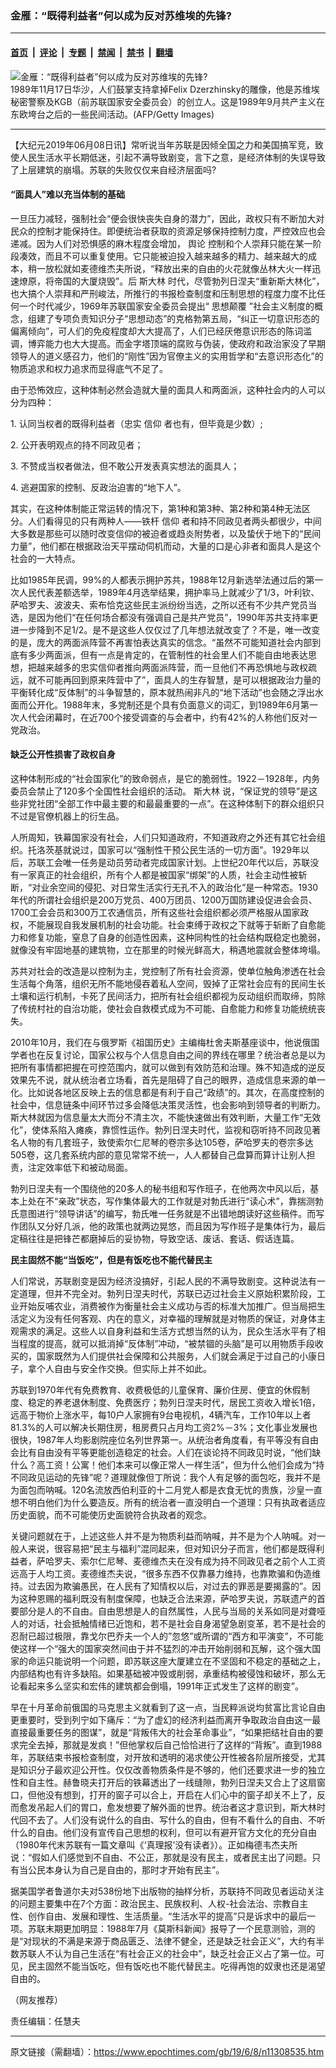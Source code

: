 ### 金雁：“既得利益者”何以成为反对苏维埃的先锋?

---

#### [首页](../../../..?n11308535) &nbsp;|&nbsp; [评论](../../../../../epoch-comment?n11308535) &nbsp;|&nbsp; [专题](../../../../../epoch-special?n11308535) &nbsp;|&nbsp; [禁闻](../../../../../epoch-news?n11308535) &nbsp;|&nbsp; [禁书](../../../../../books?n11308535) &nbsp;|&nbsp; [翻墙](https://github.com/gfw-breaker/nogfw/blob/master/README.md?n11308535)


<div><img alt="金雁：“既得利益者”何以成为反对苏维埃的先锋?" class="attachment-djy_600_400 size-djy_600_400 wp-post-image" src="https://i.epochtimes.com/assets/uploads/2005/06/5060702091164-396x400.jpg"/>
<div class="caption">
 1989年11月17日华沙，人们鼓掌支持拿掉Felix Dzerzhinsky的雕像，他是苏维埃秘密警察及KGB（前苏联国家安全委员会）的创立人。这是1989年9月共产主义在东欧垮台之后的一些民间活动。(AFP/Getty Images)
</div></div><hr/><div class="post_content" id="artbody" itemprop="articleBody">
 <!-- article content begin -->
 <p>
  【大纪元2019年06月08日讯】常听说当年苏联是因倾全国之力和美国搞军竞，致使人民生活水平长期低迷，引起不满导致剧变，言下之意，是经济体制的失误导致了上层建筑的崩塌。苏联的失败仅仅来自经济层面吗?
 </p>
 <h4>
  “面具人”难以充当体制的基础
 </h4>
 <p>
  一旦压力减轻，强制社会“便会很快丧失自身的潜力”，因此，政权只有不断加大对民众的控制才能保持住。即便统治者获取的资源足够保持控制力度，严控效应也会递减。因为人们对恐惧感的麻木程度会增加，
  <ok href="https://www.epochtimes.com/gb/tag/%E8%88%86%E8%AE%BA.html">
   舆论
  </ok>
  控制和个人崇拜只能在某一阶段凑效，而且不可以重复使用。它只能被迫投入越来越多的精力、越来越大的成本，稍一放松就如麦德维杰夫所说，“释放出来的自由的火花就像丛林大火一样迅速燎原，将帝国的大厦烧毁”。后
  <ok href="https://www.epochtimes.com/gb/tag/%E6%96%AF%E5%A4%A7%E6%9E%97.html">
   斯大林
  </ok>
  时代，尽管勃列日涅夫“重新斯大林化”，也大搞个人崇拜和严刑峻法，所推行的书报检查制度和压制思想的程度力度不比任何一个时代减少，1969年苏联国家安全委员会提出“
  <ok href="https://www.epochtimes.com/gb/tag/%E6%80%9D%E6%83%B3%E9%A2%A0%E8%A6%86.html">
   思想颠覆
  </ok>
  ”社会主义制度的概念，组建了专项负责知识分子“思想动态”的克格勃第五局，“纠正一切意识形态的偏离倾向”，可人们的免疫程度却大大提高了，人们已经厌倦意识形态的陈词滥调，博弈能力也大大提高。而金字塔顶端的腐败与伪装，使政府和政治家没了早期领导人的道义感召力，他们的“刚性”因为官僚主义的实用哲学和“去意识形态化”的物质追求和权力追求而显得底气不足了。
 </p>
 <p>
  由于恐怖效应，这种体制必然会造就大量的面具人和两面派，这种社会内的人可以分为四种：
 </p>
 <p>
  1. 认同当权者的既得利益者（忠实
  <ok href="https://www.epochtimes.com/gb/tag/%E4%BF%A1%E4%BB%B0.html">
   信仰
  </ok>
  者也有，但毕竟是少数）;
 </p>
 <p>
  2. 公开表明观点的持不同政见者；
 </p>
 <p>
  3. 不赞成当权者做法，但不敢公开发表真实想法的面具人；
 </p>
 <p>
  4. 逃避国家的控制、反政治迫害的“地下人”。
 </p>
 <p>
  其实，在这种体制能正常运转的情况下，第1种和第3种、第2种和第4种无法区分。人们看得见的只有两种人——铁杆
  <ok href="https://www.epochtimes.com/gb/tag/%E4%BF%A1%E4%BB%B0.html">
   信仰
  </ok>
  者和持不同政见者两头都很少，中间大多数是那些可以随时改变信仰的被迫者或趋炎附势者，以及蛰伏于地下的“民间力量”，他们都在根据政治天平摆动伺机而动，大量的口是心非者和面具人是这个社会的一大特点。
 </p>
 <p>
  比如1985年民调，99%的人都表示拥护苏共，1988年12月新选举法通过后的第一次人民代表差额选举，1989年4月选举结果，拥护率马上就减少了1/3，叶利钦、萨哈罗夫、波波夫、索布恰克这些民主派纷纷当选，之所以还有不少共产党员当选，是因为他们“在任何场合都没有强调自己是共产党员”，1990年苏共支持率更进一步降到不足1/2。是不是这些人仅仅过了几年想法就改变了？不是，唯一改变的是，庞大的两面派阵营不再害怕表达真实的信念。“虽然不可能知道社会内部到底有多少两面派，但有一点是肯定的，在管制性的社会里人们不能自由地表达思想，把越来越多的忠实信仰者推向两面派阵营，而一旦他们不再恐惧地与政权疏远，就不可能再回到原来阵营中了”，面具人的生存智慧，是可以根据政治力量的平衡转化成“反体制”的斗争智慧的，原本就热闹非凡的“地下活动”也会随之浮出水面而公开化。1988年末，多党制还是个具有负面意义的词汇，到1989年6月第一次人代会闭幕时，在近700个接受调查的与会者中，约有42%的人称他们反对一党政治。
 </p>
 <h4>
  缺乏公开性损害了政权自身
 </h4>
 <p>
  这种体制形成的“社会国家化”的致命弱点，是它的脆弱性。1922－1928年，内务委员会禁止了120多个全国性社会组织的活动。
  <ok href="https://www.epochtimes.com/gb/tag/%E6%96%AF%E5%A4%A7%E6%9E%97.html">
   斯大林
  </ok>
  说，“保证党的领导”是这些非党社团“全部工作中最主要的和最最重要的一点”。在这种体制下的群众组织只不过是官僚机器上的衍生品。
 </p>
 <p>
  人所周知，铁幕国家没有社会，人们只知道政府，不知道政府之外还有其它社会组织。托洛茨基就说过，国家可以“强制性干预公民生活的一切方面”。1929年以后，苏联工会唯一任务是动员劳动者完成国家计划。上世纪20年代以后，苏联没有一家真正的社会组织，所有个人都是被国家“绑架”的人质，社会主动性被斩断，“对业余空间的侵犯、对日常生活实行无孔不入的政治化”是一种常态。1930年代的所谓社会组织是200万党员、400万团员、1200万国防建设促进会会员、1700工会会员和300万工农通信员，所有这些社会组织都必须严格服从国家政权，不能展现自我发展机制的社会功能。社会束缚于政权之下就等于斩断了自愈能力和修复功能，窒息了自身的创造性因素，这种同构性的社会结构既稳定也脆弱，就像没有牢固地基的建筑物，立在那里的时候光鲜高大，稍遇地震就会整体垮塌。
 </p>
 <p>
  苏共对社会的改造是以控制为主，党控制了所有社会资源，使单位触角渗透在社会生活每个角落，组织无所不能地侵吞着私人空间，毁掉了正常社会应有的民间生长土壤和运行机制，卡死了民间活力，把所有社会组织都视为反动组织而取缔，剪除了传统村社的自治功能，使社会自救模式成为不可能、自愈能力和修复功能统统丧失。
 </p>
 <p>
  2010年10月，我们在与俄罗斯《祖国历史》主编梅杜舍夫斯基座谈中，他说俄国学者也在反复讨论，国家公权与个人信息自由之间的界线在哪里？统治者总是以为把所有事情都把握在可控范围内，就可以做到有效防范和治理。殊不知造成的逆反效果先不说，就从统治者立场看，首先是阻碍了自己的眼界，造成信息来源的单一化。比如说各地区反映上去的信息都是有利于自己“政绩”的。其次，在高度控制的社会中，信息链条中间环节过多会降低决策灵活性，也会影响到领导者的判断力。斯大林就因为信息量太大而分不清主次，不能快速做出有效判断，大量工作“无效化”，使体系陷入瘫痪，靠惯性运作。勃列日涅夫时代，监视和窃听持不同政见著名人物的有几套班子，致使索尔仁尼琴的卷宗多达105卷，萨哈罗夫的卷宗多达505卷，这几套系统内部的意见常常不统一，人人都替自己盘算而算计让别人担责，注定效率低下和被动局面。
 </p>
 <p>
  勃列日涅夫有一个围绕他的20多人的秘书组和写作班子，在他两次中风以后，基本上处在不“亲政”状态，写作集体最大的工作就是对勃氏进行“读心术”，靠揣测勃氏意图进行“领导讲话”的编写，勃氏唯一任务就是不出错地朗读好这些稿件。而写作团队又分好几派，他的政策也就两边晃悠，而且因为写作班子是集体行为，最后定稿往往是把锋芒都磨掉后的妥协物，导致空话、废话、套话、假话连篇。
 </p>
 <p>
  <strong>
   民主固然不能“当饭吃”，但是有饭吃也不能代替民主
  </strong>
 </p>
 <p>
  人们常说，苏联剧变是因为经济没搞好，引起人民的不满导致剧变。这种说法有一定道理，但并不完全对。勃列日涅夫时代，苏联已迈过社会主义原始积累阶段，工业开始反哺农业，消费被作为衡量社会主义成功与否的标准大加推广。但当局把生活定义为没有任何客观、内在的意义，对幸福的理解就是对物质的保证，对身体主观需求的满足。这些人以自身利益和生活方式想当然的认为，民众生活水平有了相当程度的提高，就可以抵消掉“反体制”冲动，“被禁锢的头脑”是可以用物质手段收买的，国家既然为人们提供社会保障和公共服务，人们就会满足于过自己的小康日子，拿个人自由与安全作交换。但实际上并不如此。
 </p>
 <p>
  苏联到1970年代有免费教育、收费极低的儿童保育、廉价住房、便宜的休假制度、稳定的养老退休制度、免费医疗；勃列日涅夫时代，居民工资收入增长1倍，远高于物价上涨水平，每10户人家拥有9台电视机，4辆汽车，工作10年以上者81.3%的人可以解决长期住房，租房费只占月均工资2%－3%；文化事业发展也很快，1987年人均影剧院座位名列世界第一。从统治者角度看，有平等没有自由会比有自由没有平等更能创造稳定的社会。人们在谈论持不同政见时说，“他们缺什么？高工资！公寓！他们本来可以像正常人一样生活”，但为什么他们会成为“持不同政见运动的先锋”呢？道理就像但丁所说：我个人有足够的面包吃，我并不是为面包而呐喊。120名流放西伯利亚的十二月党人都是衣食无忧的贵族，沙皇一直想不明白他们为什么要造反。所有的统治者一直没明白一个道理：只有执政者适应历史面貌，而不可能使历史面貌符合执政者的观念。
 </p>
 <p>
  关键问题就在于，上述这些人并不是为物质利益而呐喊，并不是为个人呐喊。对一般人来说，很容易把“民主与福利”混同起来，但对知识分子而言，他们都是既得利益者，萨哈罗夫、索尔仁尼琴、麦德维杰夫在没有成为持不同政见者之前个人工资远高于人均工资。麦德维杰夫说，“很多东西不仅靠暴力维持，也靠欺骗和伪造维持。过去因为欺骗愚民，在人民有了知情权以后，对过去的罪恶是要揭露的”。因为这种恩赐的福利既没有制度保障，也缺乏合法来源，萨哈罗夫说，苏联遗产的首要部分是人的不自由。自由思想是人的自然属性，人民与当局的关系如同是对聋哑人的对话，社会抵触情绪已近饱和，若不是社会自身渴望急剧变革，若不是社会的忍耐已超过极限，靠戈尔巴乔夫一个人的”忽悠”或所谓的“西方和平演变”，不可能使这样一个“强大的国家突然间由于并不猛烈的冲击开始削弱和瓦解，这个强大国家的命运只能说明一个问题，即苏联这座大厦建立在不坚固和不稳定的基础之上，内部结构也有许多缺陷。如果基础被冲毁或削弱，承重结构被侵蚀和破坏，那么无论看起来多么坚实和宏伟的建筑都会倒塌，1991年正式发生了这样的剧变”。
 </p>
 <p>
  早在十月革命前俄国的马克思主义就看到了这一点，当民粹派说均贫富比言论自由更重要时，受到列宁如下痛斥：“为了虚幻的经济利益而离开争取政治自由这一最直接最重要任务的图谋”，就是“背叛伟大的社会革命事业”，“如果把结社自由的要求完全去掉，那就是发疯！”但他掌权后自己恰恰进行了这样的“背叛”。直到1988年，苏联结束书报检查制度，对开放和透明的渴求使公开性被各阶层所接受，尤其是知识分子最欢迎公开性。仅仅改善物质条件是不够的，他们还要求进一步的独立性和自主性。赫鲁晓夫打开后的铁幕透出了一线缝隙，勃列日涅夫又合上了这扇窗口，但他没有想到，打开的窗子可以合上，开启在人们心中的窗子却关不上了，反而愈发吊起人们的胃口，愈发想要了解外面的世界。统治者这才意识到，斯大林时代回不去了。人们没有说什么的自由、写什么的自由，但有不看什么的自由、不听什么的自由。他们没有宣传自己思想的权利，但可以有避开官方文化的充分自由（1980年代末苏联有一篇文章叫《‘真理报’没有读者》）。正如梅德韦杰夫所说：“假如人们感觉到不自由、不公正，那就是没有民主，或者民主出了问题。只有当公民本身认为自己是自由的，那时才开始有民主”。
 </p>
 <p>
  据美国学者鲁道尔夫对538份地下出版物的抽样分析，苏联持不同政见者运动关注的问题主要集中在7个方面：政治民主、民族权利、人权-社会法治、宗教自主性、创作自由、发展和理性、生活质量。“生活水平的提高”只是诉求中的最后一项。苏联末期更加明显：1988年7月《莫斯科新闻》报导了一个民意测验，测的是“对现状的不满是来源于商品匮乏、法律不健全，还是缺乏社会正义”，大约有半数苏联人不认为自己生活在“有社会正义的社会中”，缺乏社会正义占了第一位。可见，民主固然不能当饭吃，但有饭吃也不能代替民主。吃得再饱的奴隶也还是渴望自由的。
 </p>
 <p>
  （网友推荐）
 </p>
 <p>
  责任编辑：任慧夫
 </p>
 <!-- article content end -->
 <div id="below_article_ad">
 </div>
</div>


---

原文链接（需翻墙）：https://www.epochtimes.com/gb/19/6/8/n11308535.htm